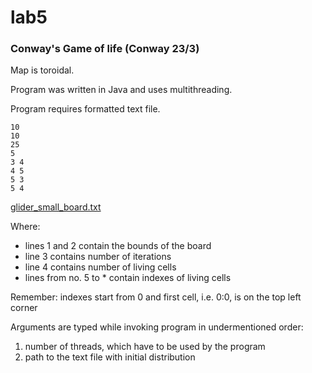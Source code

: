 # lab5

### Conway's Game of life (Conway 23/3)
Map is toroidal.

Program was written in Java and uses multithreading.

Program requires formatted text file.
```
10
10
25
5
3 4
4 5
5 3
5 4
```
[glider_small_board.txt](https://github.com/Manamo101/lab5/files/13798045/glider_small_board.txt)

Where:
- lines 1 and 2 contain the bounds of the board
- line 3 contains number of iterations
- line 4 contains number of living cells
- lines from no. 5 to  * contain indexes of living cells

Remember: indexes start from 0 and first cell, i.e. 0:0, is on the top left corner

Arguments are typed while invoking program in undermentioned order:
1. number of threads, which have to be used by the program
2. path to the text file with initial distribution
